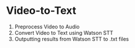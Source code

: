 # Video-to-Text


1. Preprocess Video to Audio
2. Convert Video to Text using Watson STT
3. Outputting results from Watson STT to .txt files 
